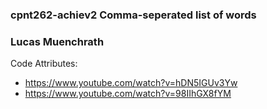 ### cpnt262-achiev2 Comma-seperated list of words

### Lucas Muenchrath

Code Attributes: 
  - https://www.youtube.com/watch?v=hDN5IGUv3Yw
  - https://www.youtube.com/watch?v=98IIhGX8fYM
